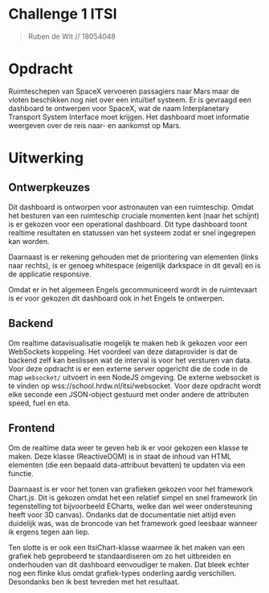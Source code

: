 
# Challenge 1 ITSI
> Ruben de Wit // 18054048

# Opdracht
Ruimteschepen van SpaceX vervoeren passagiers naar Mars maar de vloten beschikken nog niet over een intuïtief systeem. Er is gevraagd een dashboard te ontwerpen voor SpaceX, wat de naam Interplanetary Transport System Interface moet krijgen.
Het dashboard moet informatie weergeven over de reis naar- en aankomst op Mars.

# Uitwerking
Ontwerpkeuzes
-------------
Dit dashboard is ontworpen voor astronauten van een ruimteschip. Omdat het besturen van een ruimteschip cruciale momenten kent (naar het schijnt) is er gekozen voor een operational dashboard.
Dit type dashboard toont realtime resultaten en statussen van het systeem zodat er snel ingegrepen kan worden.

Daarnaast is er rekening gehouden met de prioritering van elementen (links naar rechts), is er genoeg whitespace (eigenlijk darkspace in dit geval) en is de applicatie responsive.

Omdat er in het algemeen Engels gecommuniceerd wordt in de ruimtevaart is er voor gekozen dit dashboard ook in het Engels te ontwerpen.

Backend
-------
Om realtime datavisualisatie mogelijk te maken heb ik gekozen voor een WebSockets koppeling.
Het voordeel van deze dataprovider is dat de backend zelf kan beslissen wat de interval is voor het versturen van data.
Voor deze opdracht is er een externe server opgericht die de code in de map `websocket/` uitvoert in een NodeJS omgeving.
De externe websocket is te vinden op wss://school.hrdw.nl/itsi/websocket.
Voor deze opdracht wordt elke seconde een JSON-object gestuurd met onder andere de attributen speed, fuel en eta.

Frontend
--------
Om de realtime data weer te geven heb ik er voor gekozen een klasse te maken.
Deze klasse (ReactiveDOM) is in staat de inhoud van HTML elementen (die een bepaald data-attribuut bevatten) te updaten via een functie.

Daarnaast is er voor het tonen van grafieken gekozen voor het framework Chart.js.
Dit is gekozen omdat het een relatief simpel en snel framework (in tegenstelling tot bijvoorbeeld ECharts, welke dan wel weer ondersteuning heeft voor 3D canvas).
Ondanks dat de documentatie niet altijd even duidelijk was, was de broncode van het framework goed leesbaar wanneer ik ergens tegen aan liep.

Ten slotte is er ook een ItsiChart-klasse waarmee ik het maken van een grafiek heb geprobeerd te standaardiseren om zo het uitbreiden en onderhouden van dit dashboard eenvoudiger te maken.
Dat bleek echter nog een flinke klus omdat grafiek-types onderling aardig verschillen.
Desondanks ben ik best tevreden met het resultaat.